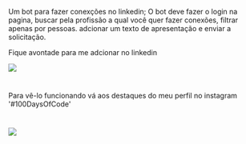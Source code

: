 Um bot para fazer conexções no linkedin;
O bot deve fazer o login na pagina, buscar pela profissão a qual você quer fazer conexões, filtrar apenas por pessoas.
adcionar um texto de apresentação e enviar a solicitação.

Fique avontade para me adcionar no linkedin
<div>
    <a href="https://www.linkedin.com/in/jf-ar/"><img src="https://img.shields.io/badge/LinkedIn-0077B5?style=for-the-badge&logo=linkedin&logoColor=white" target="_blank"></a>
</div>

#
Para vê-lo funcionando vá aos destaques do meu perfil no instagram '#100DaysOfCode'
#
<a href="https://instagram.com/jrjosuue"><img src="https://img.shields.io/badge/Instagram-E4405F?style=for-the-badge&logo=instagram&logoColor=white" target="_blank"></a>

